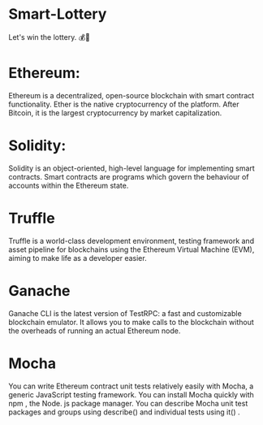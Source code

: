 # Smart-Lottery
Let's win the lottery. 💰🤑
# Ethereum:
Ethereum is a decentralized, open-source blockchain with smart contract functionality. Ether is the native cryptocurrency of the platform. After Bitcoin, it is the largest cryptocurrency by market capitalization. 

# Solidity:
Solidity is an object-oriented, high-level language for implementing smart contracts. Smart contracts are programs which govern the behaviour of accounts within the Ethereum state.

# Truffle
Truffle is a world-class development environment, testing framework and asset pipeline for blockchains using the Ethereum Virtual Machine (EVM), aiming to make life as a developer easier.

# Ganache
Ganache CLI is the latest version of TestRPC: a fast and customizable blockchain emulator. It allows you to make calls to the blockchain without the overheads of running an actual Ethereum node.

# Mocha
You can write Ethereum contract unit tests relatively easily with Mocha, a generic JavaScript testing framework. You can install Mocha quickly with npm , the Node. js package manager. You can describe Mocha unit test packages and groups using describe() and individual tests using it() .
